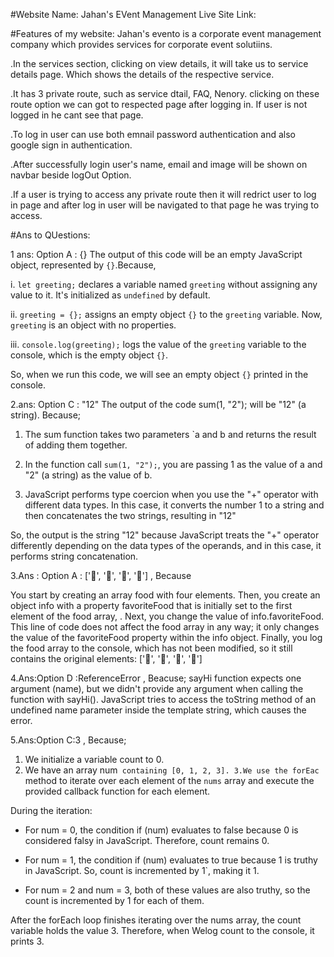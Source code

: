 

#Website Name: Jahan's EVent Management
Live Site Link:

#Features of my website:
Jahan's evento is a corporate event management company which provides services for corporate event solutiins. 

.In the services section, clicking on view details, it will take us to service details page. Which shows the details of the respective service.

.It has 3 private route, such as  service dtail, FAQ, Nenory. clicking on these route option we can got to respected page after logging in. If user is not logged in he cant see that page.

.To log in user can use both emnail password authentication and also google sign in authentication.

.After successfully login user's name, email and image will be shown on navbar beside logOut Option.

.If a user is trying to access any private route then it will redrict user to log in page and after log in user will be navigated to that page he was trying to access.



#Ans to QUestions:

1 ans: Option A : {} 
The output of this code will be an empty JavaScript object, represented by `{}`.Because,

i. `let greeting;` declares a variable named `greeting` without assigning any value to it. It's initialized as `undefined` by default.

ii. `greeting = {};` assigns an empty object `{}` to the `greeting` variable. Now, `greeting` is an object with no properties.

iii. `console.log(greeting);` logs the value of the `greeting` variable to the console, which is the empty object `{}`.

So, when we run this code, we will see an empty object `{}` printed in the console.


2.ans: Option C : "12"
The output of the code sum(1, "2"); will be "12" (a string). Because;

1. The sum function takes two parameters `a and b and returns the result of adding them together.

2. In the function call `sum(1, "2");`, you are passing 1 as the value of a and "2" (a string) as the value of b.

3. JavaScript performs type coercion when you use the "+" operator with different data types. In this case, it converts the number 1 to a string and then concatenates the two strings, resulting in "12"

So, the output is the string "12" because JavaScript treats the "+" operator differently depending on the data types of the operands, and in this case, it performs string concatenation.

3.Ans : Option A : ['🍕', '🍫', '🥑', '🍔'] , Because

You start by creating an array food with four elements.
Then, you create an object info with a property favoriteFood that is initially set to the first element of the food array, .
Next, you change the value of info.favoriteFood. This line of code does not affect the food array in any way; it only changes the value of the favoriteFood property within the info object.
Finally, you log the food array to the console, which has not been modified, so it still contains the original elements: ['🍕', '🍫', '🥑', '🍔']

4.Ans:Option D :ReferenceError , Beacuse;
sayHi function expects one argument (name), but we didn't provide any argument when calling the function with sayHi(). JavaScript tries to access the toString method of an undefined name parameter inside the template string, which causes the error.


5.Ans:Option C:3 , Because;

1. We initialize a variable count to 0.
2. We have an array num` containing [0, 1, 2, 3].
3.We use the forEac` method to iterate over each element of the `nums` array and execute the provided callback function for each element.

During the iteration:

- For num = 0, the condition if (num) evaluates to false because 0 is considered falsy in JavaScript. Therefore, count remains 0.

- For num = 1, the condition if (num) evaluates to true because 1 is truthy in JavaScript. So, count is incremented by 1`, making it 1.

- For num = 2 and num = 3, both of these values are also truthy, so the count is incremented by 1 for each of them.

After the forEach loop finishes iterating over the nums array, the count variable holds the value 3. Therefore, when Welog count to the console, it prints 3.
























